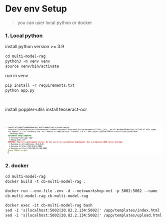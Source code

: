 # Dev env Setup

>you can user local python or docker

### 1. Local python

install python version >= 3.9


```
cd multi-model-rag
python3 -m venv venv
source venv/bin/activate
```

run in venv
```
pip install -r requirements.txt
python app.py
```

<br>

install poppler-utils
install tesseract-ocr

<br>

![app.png](/static/images/app.png)

### 2. docker

```
cd multi-model-rag
docker build -t cb-multi-model-rag .
```

```
docker run --env-file .env -d --net=workshop-net -p 5002:5002 --name cb-multi-model-rag cb-multi-model-rag
```


```
docker exec -it cb-multi-model-rag bash
sed -i 's|localhost:5002|20.82.2.134:5002|' /app/templates/index.html
sed -i 's|localhost:5002|20.82.2.134:5002|' /app/templates/upload.html
```